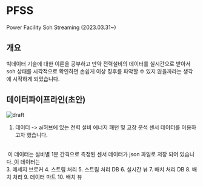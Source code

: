 # PFSS
Power Facility Soh Streaming  (2023.03.31~)

## 개요
빅데이터 기술에 대한 이론을 공부하고 만약 전력설비의 데이터를 실시간으로 받아서 soh 상태를 시각적으로 확인하면 손쉽게 이상 징후를 파악할 수 있지 않을까라는 생각에 시작하게 되었습니다.

## 데이터파이프라인(초안)
![draft](https://user-images.githubusercontent.com/97713997/229030147-74484849-311f-459c-bb73-ce670a166a52.PNG)

1. 데이터 -> ai허브에 있는 전력 설비 에너지 패턴 및 고장 분석 센서 데이터를 이용하고자 했습니다.
<br>
&nbsp;이 데이터는 설비별 1분 간격으로 측정된 센서 데이터가 json 파일로 저장 되어 있습니다.
&#800;이 데이터는
<br>
3. 메세지 브로커
4. 스트림 처리
5. 스트림 처리 DB
6. 실시간 뷰
7. 배치 처리 DB
8. 배치 처리
9. 데이터 마트
10. 배치 뷰

